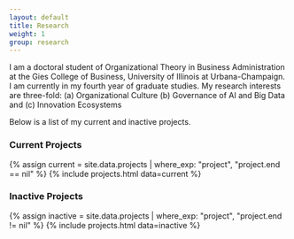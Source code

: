 ```yaml
---
layout: default
title: Research
weight: 1
group: research
---
```


I am a doctoral student of Organizational Theory in Business Administration at the Gies College of Business, University of Illinois at Urbana-Champaign. I am currently in my fourth year of graduate studies. My research interests are three-fold: (a) Organizational Culture (b) Governance of AI and Big Data and (c) Innovation Ecosystems

Below is a list of my current and inactive projects.

### Current Projects
{% assign current = site.data.projects | where_exp: "project", "project.end == nil" %}
{% include projects.html data=current %}

### Inactive Projects
{% assign inactive = site.data.projects | where_exp: "project", "project.end != nil" %}
{% include projects.html data=inactive %}
